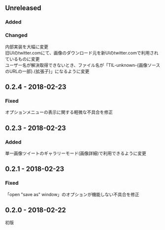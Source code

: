 ## Unreleased
### Added


### Changed
内部実装を大幅に変更  
旧UIのtwitter.comにて、画像のダウンロード元を新UIのtwitter.comで利用されているものに変更  
ユーザー名が解決取得できないとき、ファイル名が「TIL-unknown-{画像ソースのURLの一部}.{拡張子}」になるように変更  

## 0.2.4 - 2018-02-23
### Fixed
オプションメニューの表示に関する軽微な不具合を修正

## 0.2.3 - 2018-02-23
### Added
単一画像ツイートのギャラリーモード(画像詳細)で利用できるように変更

## 0.2.1 - 2018-02-23
### Fixed
「open "save as" window」のオプションが機能しない不具合を修正

## 0.2.0 - 2018-02-22
初版